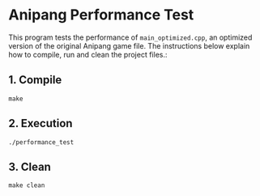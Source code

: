 # Anipang Performance Test

 This program tests the performance of `main_optimized.cpp`, an optimized version of the original Anipang game file. The instructions below explain how to compile, run and clean the project files.:

## 1. Compile
```
make
```

## 2. Execution

```
./performance_test
```

## 3. Clean

```
make clean
```
